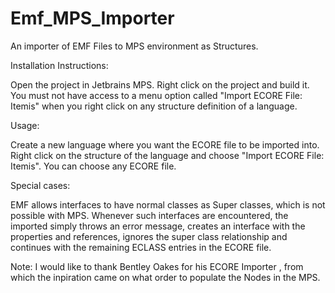 # Emf_MPS_Importer
An importer of EMF Files to MPS environment as Structures. 


Installation Instructions:

Open the project in Jetbrains MPS. Right click on the project and build it. You must not have access to a menu option called
"Import ECORE File: Itemis" when you right click on any structure definition of a language.

Usage:

Create a new language where you want the ECORE file to be imported into. Right click on the structure of the language and choose 
"Import ECORE File: Itemis". You can choose any ECORE file.

Special cases:

EMF allows interfaces to have normal classes as Super classes, which is not possible with MPS. Whenever such interfaces are encountered, the imported simply throws an error message, creates an interface with the properties and references, ignores the super class relationship and continues with the remaining ECLASS entries in the ECORE file. 



Note: I would like to thank Bentley Oakes for his ECORE Importer , from which the inpiration came on what order to populate the Nodes in the MPS. 
